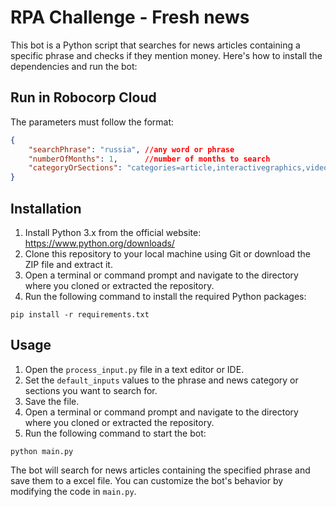 # RPA Challenge - Fresh news

This bot is a Python script that searches for news articles containing a specific phrase and checks if they mention money. Here's how to install the dependencies and run the bot:

## Run in Robocorp Cloud

The parameters must follow the format:

```json
{
    "searchPhrase": "russia", //any word or phrase
    "numberOfMonths": 1,      //number of months to search
    "categoryOrSections": "categories=article,interactivegraphics,video;sections=business,opinion,arts"
}

```

## Installation

1. Install Python 3.x from the official website: https://www.python.org/downloads/
2. Clone this repository to your local machine using Git or download the ZIP file and extract it.
3. Open a terminal or command prompt and navigate to the directory where you cloned or extracted the repository.
4. Run the following command to install the required Python packages:

```
pip install -r requirements.txt
```

## Usage

1. Open the `process_input.py` file in a text editor or IDE.
2. Set the `default_inputs` values to the phrase and news category or sections you want to search for.
3. Save the file.
4. Open a terminal or command prompt and navigate to the directory where you cloned or extracted the repository.
5. Run the following command to start the bot:

```
python main.py
```

The bot will search for news articles containing the specified phrase and save them to a excel file. You can customize the bot's behavior by modifying the code in `main.py`.
